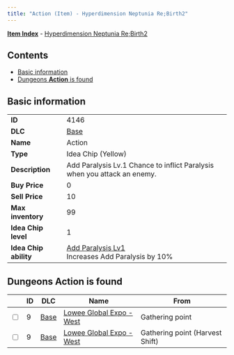 ```yaml
---
title: "Action (Item) - Hyperdimension Neptunia Re;Birth2"
---
```


[**Item Index**](/neptunia/rb2/item/index.html) - [Hyperdimension Neptunia Re;Birth2](/neptunia/rb2)

## Contents

- [Basic information](#basic-information)
- [Dungeons **Action** is found](#dungeons-action-is-found)

## Basic information

|   |   |
| -- | -- |
| **ID** | 4146 |
| **DLC** | [Base](/neptunia/rb2/dlc/0-base.html) |
| **Name** | Action |
| **Type** | Idea Chip (Yellow) |
| **Description** | Add Paralysis Lv.1 Chance to inflict Paralysis when you attack an enemy. |
| **Buy Price** | 0 |
| **Sell Price** | 10 |
| **Max inventory** | 99 |
| **Idea Chip level** | 1 |
| **Idea Chip ability** | [Add Paralysis Lv1](/neptunia/rb2/ability/0-9545-add-paralysis-lv1.html)<br />Increases Add Paralysis by 10% |

## Dungeons **Action** is found

|    | ID | DLC | Name | From |
| -- | -- | --- | ---- | ---- |
| <input type="checkbox" id="rb2-dungeon-0-9" class="trackbox" /> | 9 | [Base](/neptunia/rb2/dlc/0-base.html) | [Lowee Global Expo - West](/neptunia/rb2/dungeon/0-9-lowee-global-expo-west.html) | Gathering point |
| <input type="checkbox" id="rb2-dungeon-0-9" class="trackbox" /> | 9 | [Base](/neptunia/rb2/dlc/0-base.html) | [Lowee Global Expo - West](/neptunia/rb2/dungeon/0-9-lowee-global-expo-west.html) | Gathering point (Harvest Shift) |